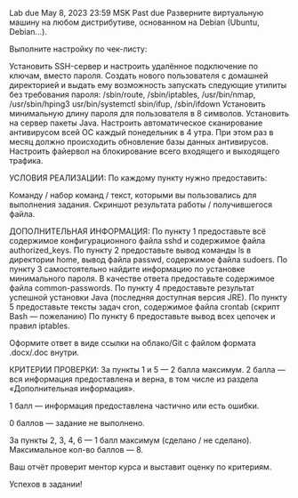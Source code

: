 Lab due May 8, 2023 23:59 MSK
Past due
Разверните виртуальную машину на любом дистрибутиве, основанном на Debian (Ubuntu, Debian…).

Выполните настройку по чек-листу:

Установить SSH-сервер и настроить удалённое подключение по ключам, вместо пароля.
Создать нового пользователя с домашней директорией и выдать ему возможность запускать следующие утилиты без требования пароля:
/sbin/route, /sbin/iptables, /usr/bin/nmap, /usr/sbin/hping3
usr/bin/systemctl
sbin/ifup, /sbin/ifdown
Установить минимальную длину пароля для пользователя в 8 символов.
Установить на сервер пакеты Java.
Настроить автоматическое сканирование антивирусом всей ОС каждый понедельник в 4 утра. При этом раз в месяц должно происходить обновление базы данных антивирусов.
Настроить файервол на блокирование всего входящего и выходящего трафика.
 

УСЛОВИЯ РЕАЛИЗАЦИИ:
По каждому пункту нужно предоставить:

Команду / набор команд / текст, которыми вы пользовались для выполнения задания.
Скриншот результата работы / получившегося файла.
 

ДОПОЛНИТЕЛЬНАЯ ИНФОРМАЦИЯ:
По пункту 1 предоставьте всё содержимое конфигурационного файла sshd и содержимое файла authorized_keys.
По пункту 2 предоставьте вывод команды ls в директории home, вывод файла passwd, содержимое файла sudoers.
По пункту 3 самостоятельно найдите информацию по установке минимального пароля. В качестве ответа предоставьте содержимое файла common-passwords.
По пункту 4 предоставьте результат успешной установки Java (последняя доступная версия JRE).
По пункту 5 предоставьте тексты задач cron, содержимое файла crontab (скрипт Bash — пожеланию)
По пункту 6 предоставьте вывод всех цепочек и правил iptables.

Оформите ответ в виде ссылки на облако/Git с файлом формата .docx/.doc внутри.
 

КРИТЕРИИ ПРОВЕРКИ:
За пункты 1 и 5 — 2 балла максимум.
2 балла — вся информация предоставлена и верна, в том числе из раздела «Дополнительная информация».

1 балл — информация предоставлена частично или есть ошибки.

0 баллов — задание не выполнено.

За пункты 2, 3, 4, 6 — 1 балл максимум (сделано / не сделано).
Максимальное кол-во баллов — 8.

Ваш отчёт проверит ментор курса и выставит оценку по критериям.

Успехов в задании!
